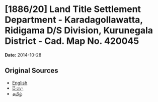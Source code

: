 # [1886/20] Land Title Settlement Department - Karadagollawatta, Ridigama D/S Division, Kurunegala District - Cad. Map No. 420045

**Date:** 2014-10-28

## Original Sources

- [English](https://documents.gov.lk/view/extra-gazettes/2014/10/1886-20_E.pdf)
- [සිංහල](https://documents.gov.lk/view/extra-gazettes/2014/10/1886-20_S.pdf)
- [தமிழ்](https://documents.gov.lk/view/extra-gazettes/2014/10/1886-20_T.pdf)
